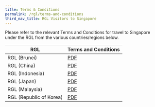 ```yaml
---
title: Terms & Conditions
permalink: /rgl/terms-and-conditions
third_nav_title: RGL Visitors to Singapore
---
```


Please refer to the relevant Terms and Conditions for travel to Singapore under the RGL from the various countries/regions below.

| RGL     | Terms and Conditions |
|----------|---------------------|
|RGL (Brunei)  | <a href="/pdf/RGL-Brunei-TnC.pdf" target="_blank">PDF</a> |
|RGL (China)   | <a href="/pdf/RGL-China-TnC.pdf" target="_blank">PDF</a>|
|RGL (Indonesia) |   <a href="/pdf/RGL-Indon-TnC.pdf" target="_blank">PDF</a> |
|RGL (Japan) |   <a href="/pdf/RGL-Japan-TnC.pdf" target="_blank">PDF</a>  |
|RGL (Malaysia)   |  <a href="/pdf/RGL-Msia-TnC.pdf" target="_blank">PDF</a>    |
|RGL (Republic of Korea)  | <a href="/pdf/RGL-ROK-TnC.pdf" target="_blank">PDF</a>|
